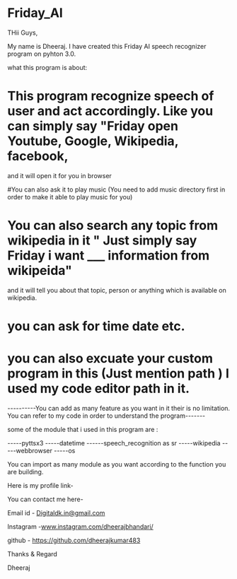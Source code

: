 # Friday_AI
THii Guys,

My name is Dheeraj. I have created this Friday AI speech recognizer program on pyhton 3.0.

what this program is about:

# This program recognize speech of user and act accordingly. Like you can simply say "Friday open Youtube, Google, Wikipedia, facebook,
and it will open it for you in browser 

#You can also ask it to play music (You need to add music directory first in order to make it able to play music for you)

# You can also search any topic from wikipedia in it " Just simply say Friday i want ___ information from wikipeida" 
and it will tell you about that topic, person or anything which is available on wikipedia.

# you can ask for time date etc.

# you can also excuate your custom program in this (Just mention path ) I used my code editor path in it.

----------You can add as many feature as you want in it their is no limitation. You can refer to my code in order to understand the program-------

some of the module that i used in this program are :

 -----pyttsx3
 -----datetime
------speech_recognition as sr
 -----wikipedia
 -----webbrowser
 -----os

You can import as many module as you want according to the function you are building.

Here is my profile link-

You can contact me here-

Email id - Digitaldk.in@gmail.com

Instagram -www.instagram.com/dheerajbhandari/

github - https://github.com/dheerajkumar483


Thanks & Regard

Dheeraj 















